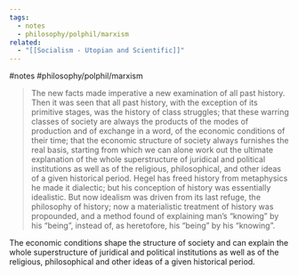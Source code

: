 ```yaml
---
tags:
  - notes
  - philosophy/polphil/marxism
related:
  - "[[Socialism - Utopian and Scientific]]"
---
```

#notes #philosophy/polphil/marxism 

>The new facts made imperative a new examination of all past history. Then it was seen that all past history, with the exception of its primitive stages, was the history of class struggles; that these warring classes of society are always the products of the modes of production and of exchange in a word, of the economic conditions of their time; that the economic structure of society always furnishes the real basis, starting from which we can alone work out the ultimate explanation of the whole superstructure of juridical and political institutions as well as of the religious, philosophical, and other ideas of a given historical period. Hegel has freed history from metaphysics he made it dialectic; but his conception of history was essentially idealistic. But now idealism was driven from its last refuge, the philosophy of history; now a materialistic treatment of history was propounded, and a method found of explaining man’s “knowing” by his “being”, instead of, as heretofore, his “being” by his “knowing”. 


The economic conditions shape the structure of society and can explain the whole superstructure of juridical and political institutions as well as of the religious, philosophical and other ideas of a given historical period. 
